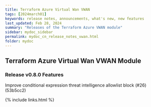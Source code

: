 ```yaml
---
title: Terraform Azure Virtual Wan VWAN
tags: [2024march01]
keywords: release notes, announcements, what's new, new features
last_updated: Feb 28, 2024
summary: "Releases of the Terraform Azure VWAN module"
sidebar: mydoc_sidebar
permalink: mydoc_cn_release_notes_vwan.html
folder: mydoc
---
```


## Terraform Azure Virtual Wan VWAN Module

### Release v0.8.0 Features
Improve conditional expression threat intelligence allowlist block (#26) (53b5cc2)

{% include links.html %}
